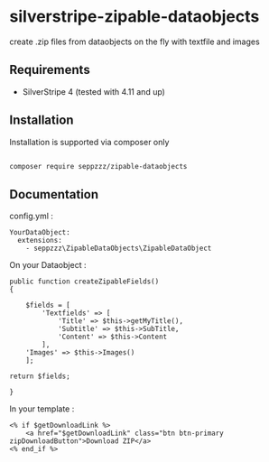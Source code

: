 # silverstripe-zipable-dataobjects
create .zip files from dataobjects on the fly with textfile and images


## Requirements

- SilverStripe 4 (tested with 4.11 and up)

## Installation

Installation is supported via composer only

```sh

composer require seppzzz/zipable-dataobjects

```

## Documentation


config.yml :

```
YourDataObject:
  extensions:
    - seppzzz\ZipableDataObjects\ZipableDataObject
```



On your Dataobject :

```
public function createZipableFields()
{
		
	$fields = [
		'Textfields' => [
			'Title' => $this->getMyTitle(),
			'Subtitle' => $this->SubTitle,
			'Content' => $this->Content
		],
	'Images' => $this->Images()
	];
		
return $fields;
		
}

```



In your template :

```
<% if $getDownloadLink %>			
	<a href="$getDownloadLink" class="btn btn-primary zipDownloadButton">Download ZIP</a>
<% end_if %>
```
